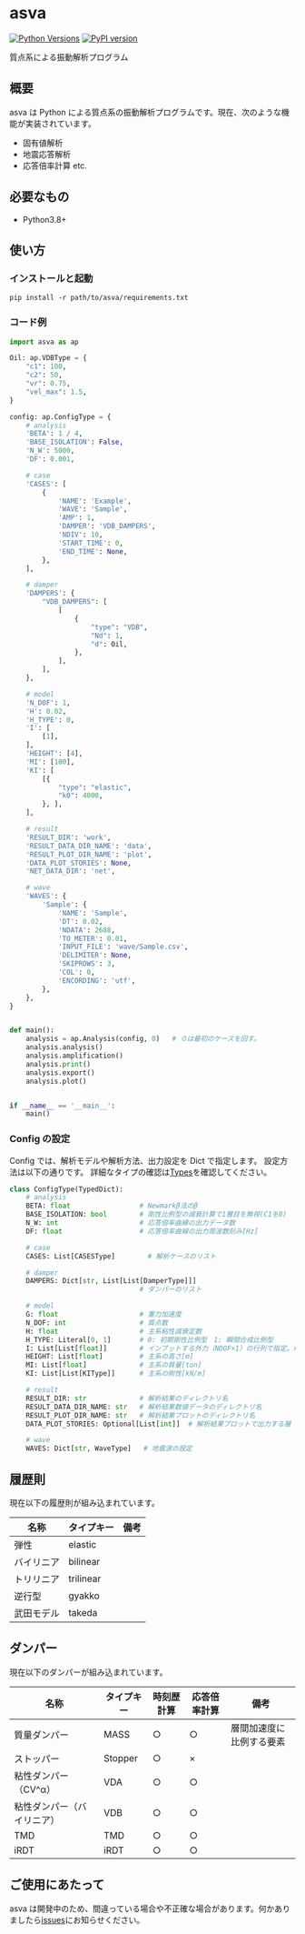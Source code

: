 # asva
[![Python Versions](https://img.shields.io/pypi/pyversions/asva.svg)](https://pypi.org/project/asva/)
[![PyPI version](https://img.shields.io/pypi/v/asva)](https://pypi.org/pypi/asva/)

質点系による振動解析プログラム

## 概要

asva は Python による質点系の振動解析プログラムです。現在、次のような機能が実装されています。

- 固有値解析
- 地震応答解析
- 応答倍率計算
  etc.

## 必要なもの

- Python3.8+

## 使い方

### インストールと起動

```
pip install -r path/to/asva/requirements.txt
```

### コード例

```python
import asva as ap

Oil: ap.VDBType = {
    "c1": 100,
    "c2": 50,
    "vr": 0.75,
    "vel_max": 1.5,
}

config: ap.ConfigType = {
    # analysis
    'BETA': 1 / 4,
    'BASE_ISOLATION': False,
    'N_W': 5000,
    'DF': 0.001,

    # case
    'CASES': [
        {
            'NAME': 'Example',
            'WAVE': 'Sample',
            'AMP': 1,
            'DAMPER': 'VDB_DAMPERS',
            'NDIV': 10,
            'START_TIME': 0,
            'END_TIME': None,
        },
    ],

    # damper
    'DAMPERS': {
        "VDB_DAMPERS": [
            [
                {
                    "type": "VDB",
                    "Nd": 1,
                    "d": Oil,
                },
            ],
        ],
    },

    # model
    'N_DOF': 1,
    'H': 0.02,
    'H_TYPE': 0,
    'I': [
        [1],
    ],
    'HEIGHT': [4],
    'MI': [100],
    'KI': [
        [{
            "type": "elastic",
            "k0": 4000,
        }, ],
    ],

    # result
    'RESULT_DIR': 'work',
    'RESULT_DATA_DIR_NAME': 'data',
    'RESULT_PLOT_DIR_NAME': 'plot',
    'DATA_PLOT_STORIES': None,
    'NET_DATA_DIR': 'net',

    # wave
    'WAVES': {
        'Sample': {
            'NAME': 'Sample',
            'DT': 0.02,
            'NDATA': 2688,
            'TO_METER': 0.01,
            'INPUT_FILE': 'wave/Sample.csv',
            'DELIMITER': None,
            'SKIPROWS': 3,
            'COL': 0,
            'ENCORDING': 'utf',
        },
    },
}


def main():
    analysis = ap.Analysis(config, 0)   # ０は最初のケースを回す。
    analysis.analysis()
    analysis.amplification()
    analysis.print()
    analysis.export()
    analysis.plot()


if __name__ == '__main__':
    main()


```

### Config の設定

Config では、解析モデルや解析方法、出力設定を Dict で指定します。
設定方法は以下の通りです。
詳細なタイプの確認は[Types](https://github.com/adc21/asva/blob/master/asva/src/Types.py)を確認してください。

```python
class ConfigType(TypedDict):
    # analysis
    BETA: float                 # Newmarkβ法のβ
    BASE_ISOLATION: bool        # 剛性比例型の減衰計算で1層目を無視(C1を0)
    N_W: int                    # 応答倍率曲線の出力データ数
    DF: float                   # 応答倍率曲線の出力周波数刻み[Hz]

    # case
    CASES: List[CASESType]        # 解析ケースのリスト

    # damper
    DAMPERS: Dict[str, List[List[DamperType]]]
                                # ダンパーのリスト

    # model
    G: float                    # 重力加速度
    N_DOF: int                  # 質点数
    H: float                    # 主系粘性減衰定数
    H_TYPE: Literal[0, 1]       # 0: 初期剛性比例型　1: 瞬間合成比例型
    I: List[List[float]]        # インプットする外力（NDOF×1）の行列で指定。地震波入力の場合、通常全て1。
    HEIGHT: List[float]         # 主系の高さ[m]
    MI: List[float]             # 主系の質量[ton]
    KI: List[List[KIType]]      # 主系の剛性[kN/m]

    # result
    RESULT_DIR: str             # 解析結果のディレクトリ名
    RESULT_DATA_DIR_NAME: str   # 解析結果数値データのディレクトリ名
    RESULT_PLOT_DIR_NAME: str   # 解析結果プロットのディレクトリ名
    DATA_PLOT_STORIES: Optional[List[int]]  # 解析結果プロットで出力する層 (配列 or Noneで全指定)

    # wave
    WAVES: Dict[str, WaveType]   # 地震波の設定
```

## 履歴則

現在以下の履歴則が組み込まれています。

| 名称       | タイプキー | 備考 |
| ---------- | ---------- | ---- |
| 弾性       | elastic    |      |
| バイリニア | bilinear   |      |
| トリリニア | trilinear  |      |
| 逆行型     | gyakko     |      |
| 武田モデル | takeda     |      |

## ダンパー

現在以下のダンパーが組み込まれています。

| 名称                       | タイプキー | 時刻歴計算 | 応答倍率計算 | 備考                     |
| -------------------------- | ---------- | ---------- | ------------ | ------------------------ |
| 質量ダンパー               | MASS       | ○          | ○            | 層間加速度に比例する要素 |
| ストッパー                 | Stopper    | ○          | ×            |                          |
| 粘性ダンパー（CV^α）       | VDA        | ○          | ○            |                          |
| 粘性ダンパー（バイリニア） | VDB        | ○          | ○            |                          |
| TMD                        | TMD        | ○          | ○            |                          |
| iRDT                       | iRDT       | ○          | ○            |                          |

## ご使用にあたって

asva は開発中のため、間違っている場合や不正確な場合があります。何かありましたら[issues](https://github.com/adc21/asva/issues)にお知らせください。
